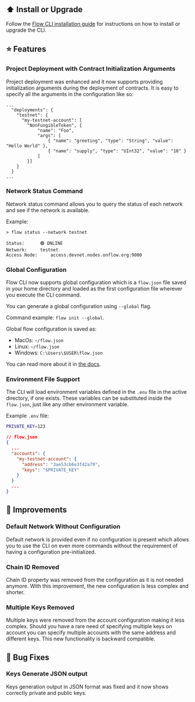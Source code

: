 ## ⬆️ Install or Upgrade

Follow the [Flow CLI installation guide](https://docs.onflow.org/flow-cli/install/) for instructions on how to install or upgrade the CLI.

## ⭐ Features

### Project Deployment with Contract Initialization Arguments
Project deployment was enhanced and it now supports providing initialization 
arguments during the deployment of contracts. It is easy to specify all 
the arguments in the configuration like so:

```
...
  "deployments": {
    "testnet": {
      "my-testnet-account": [
        "NonFungibleToken", {
            "name": "Foo", 
            "args": [
                { "name": "greeting", "type": "String", "value": "Hello World" },
                { "name": "supply", "type": "UInt32", "value": "10" }
            ]
        }]
    }
  }
...
```

### Network Status Command
Network status command allows you to query the status of each network and 
see if the network is available.

Example:
```
> flow status --network testnet

Status:		 🟢 ONLINE
Network:	 testnet
Access Node:	 access.devnet.nodes.onflow.org:9000
```

### Global Configuration
Flow CLI now supports global configuration which is a `flow.json` file saved in your home
directory and loaded as the first configuration file wherever you execute the CLI command.

You can generate a global configuration using `--global` flag.

Command example: `flow init --global`.

Global flow configuration is saved as:
- MacOs: `~/flow.json`
- Linux: `~/flow.json`
- Windows: `C:\Users\$USER\flow.json`

You can read more about it in [the docs](https://docs.onflow.org/flow-cli/initialize-configuration/).

### Environment File Support

The CLI will load environment variables defined in the 
`.env` file in the active directory, if one exists. 
These variables can be substituted inside the `flow.json`, 
just like any other environment variable.

Example `.env` file:
```bash
PRIVATE_KEY=123
```

```json
// flow.json
{
  ...
  "accounts": {
    "my-testnet-account": {
      "address": "3ae53cb6e3f42a79",
      "keys": "$PRIVATE_KEY"
    }
  }
  ...
}
```

## 🎉 Improvements

### Default Network Without Configuration
Default network is provided even if no configuration is present which
allows you to use the CLI on even more commands without the requirement of
having a configuration pre-initialized.

### Chain ID Removed
Chain ID property was removed from the configuration as it is not needed anymore. 
With this improvement, the new configuration is less complex and shorter.

### Multiple Keys Removed
Multiple keys were removed from the account configuration making it 
less complex. Should you have a rare need of specifying multiple keys 
on account you can specify multiple accounts with the same address and 
different keys. This new functionality is backward compatible.

## 🐞 Bug Fixes

### Keys Generate JSON output
Keys generation output in JSON format was fixed and it now shows correctly 
private and public keys.